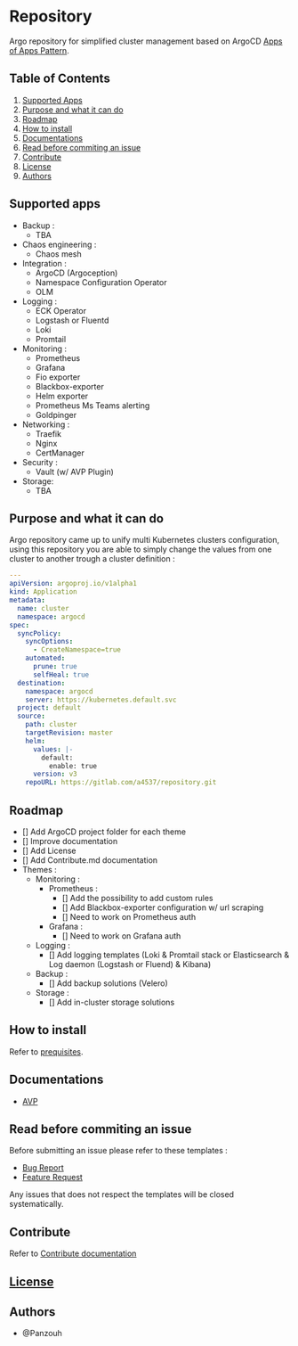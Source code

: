# Repository

Argo repository for simplified cluster management based on ArgoCD [Apps of Apps Pattern](https://argo-cd.readthedocs.io/en/stable/operator-manual/cluster-bootstrapping/).

## Table of Contents

1. [Supported Apps](#supported-apps)
2. [Purpose and what it can do](#purpose-and-what-it-can-do)
3. [Roadmap](#roadmap)
4. [How to install](#how-to-install)
5. [Documentations](#documentations)
6. [Read before commiting an issue](#read-before-commiting-an-issue)
7. [Contribute](#contribute)
8. [License](#license)
9. [Authors](#authors)

## Supported apps

- Backup :
  - TBA
- Chaos engineering :
  - Chaos mesh
- Integration :
  - ArgoCD (Argoception)
  - Namespace Configuration Operator
  - OLM
- Logging :
  - ECK Operator
  - Logstash or Fluentd
  - Loki
  - Promtail
- Monitoring :
  - Prometheus
  - Grafana
  - Fio exporter
  - Blackbox-exporter
  - Helm exporter
  - Prometheus Ms Teams alerting
  - Goldpinger
- Networking :
  - Traefik
  - Nginx
  - CertManager
- Security :
  - Vault (w/ AVP Plugin)
- Storage:
  - TBA

## Purpose and what it can do

Argo repository came up to unify multi Kubernetes clusters configuration, using this repository you are able to simply change the values from one cluster to another trough a cluster definition :

```yaml
---
apiVersion: argoproj.io/v1alpha1
kind: Application
metadata:
  name: cluster
  namespace: argocd
spec:
  syncPolicy:
    syncOptions:
      - CreateNamespace=true
    automated:
      prune: true
      selfHeal: true
  destination:
    namespace: argocd
    server: https://kubernetes.default.svc
  project: default
  source:
    path: cluster
    targetRevision: master
    helm:
      values: |-
        default:
          enable: true
      version: v3
    repoURL: https://gitlab.com/a4537/repository.git

```

## Roadmap

- [] Add ArgoCD project folder for each theme
- [] Improve documentation
- [] Add License
- [] Add Contribute.md documentation
- Themes :
  - Monitoring :
    - Prometheus :
      - [] Add the possibility to add custom rules
      - [] Add Blackbox-exporter configuration w/ url scraping
      - [] Need to work on Prometheus auth
    - Grafana :
      - [] Need to work on Grafana auth
  - Logging :
    - [] Add logging templates (Loki & Promtail stack or Elasticsearch & Log daemon (Logstash or Fluend) & Kibana)
  - Backup :
    - [] Add backup solutions (Velero)
  - Storage :
    - [] Add in-cluster storage solutions

## How to install

Refer to [prequisites](./prerequisites/README.md).

## Documentations

- [AVP](./docs/avp-documention.md)

## Read before commiting an issue

Before submitting an issue please refer to these templates :

- [Bug Report](.gitlab/ISSUE_TEMPLATE/bug_report.md)
- [Feature Request](.gitlab/ISSUE_TEMPLATE/feature_request.md)

Any issues that does not respect the templates will be closed systematically.

## Contribute

Refer to [Contribute documentation](./CONTRIBUTE.md)

## [License](./LICENSE.md)

## Authors

- @Panzouh
